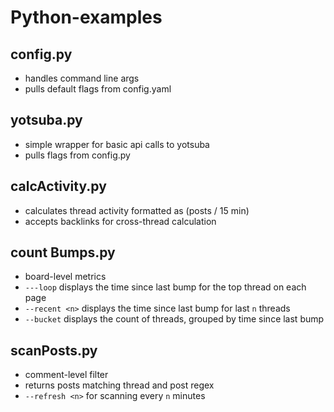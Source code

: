 # Python-examples

## config.py
- handles command line args
- pulls default flags from config.yaml

## yotsuba.py
- simple wrapper for basic api calls to yotsuba
- pulls flags from config.py

## calcActivity.py
- calculates thread activity formatted as (posts / 15 min)
- accepts backlinks for cross-thread calculation

## count Bumps.py
- board-level metrics
- `---loop` displays the time since last bump for the top thread on each page
- `--recent <n>` displays the time since last bump for last `n` threads
- `--bucket` displays the count of threads, grouped by time since last bump

## scanPosts.py
- comment-level filter
- returns posts matching thread and post regex
- `--refresh <n>` for scanning every `n` minutes